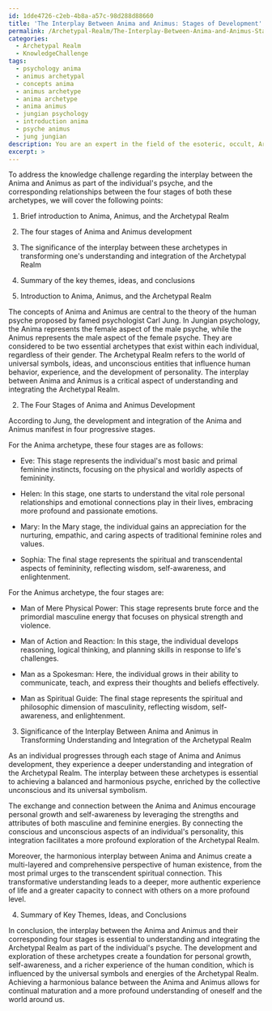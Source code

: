```yaml
---
id: 1dde4726-c2eb-4b8a-a57c-98d288d88660
title: 'The Interplay Between Anima and Animus: Stages of Development'
permalink: /Archetypal-Realm/The-Interplay-Between-Anima-and-Animus-Stages-of-Development/
categories:
  - Archetypal Realm
  - KnowledgeChallenge
tags:
  - psychology anima
  - animus archetypal
  - concepts anima
  - animus archetype
  - anima archetype
  - anima animus
  - jungian psychology
  - introduction anima
  - psyche animus
  - jung jungian
description: You are an expert in the field of the esoteric, occult, Archetypal Realm and Education. You are a writer of tests, challenges, books and deep knowledge on Archetypal Realm for initiates and students to gain deep insights and understanding from. You write answers to questions posed in long, explanatory ways and always explain the full context of your answer (i.e., related concepts, formulas, examples, or history), as well as the step-by-step thinking process you take to answer the challenges. Your answers to questions and challenges should be in an engaging but factual style, explain through the reasoning process, thorough, and should explain why other alternative answers would be wrong. Summarize the key themes, ideas, and conclusions at the end.
excerpt: >
---
```

  To address the knowledge challenge regarding the interplay between the Anima and Animus as part of the individual's psyche, and the corresponding relationships between the four stages of both these archetypes, we will cover the following points:
  
  1. Brief introduction to Anima, Animus, and the Archetypal Realm
  2. The four stages of Anima and Animus development
  3. The significance of the interplay between these archetypes in transforming one's understanding and integration of the Archetypal Realm
  4. Summary of the key themes, ideas, and conclusions
  
  1. Introduction to Anima, Animus, and the Archetypal Realm
  
  The concepts of Anima and Animus are central to the theory of the human psyche proposed by famed psychologist Carl Jung. In Jungian psychology, the Anima represents the female aspect of the male psyche, while the Animus represents the male aspect of the female psyche. They are considered to be two essential archetypes that exist within each individual, regardless of their gender. The Archetypal Realm refers to the world of universal symbols, ideas, and unconscious entities that influence human behavior, experience, and the development of personality. The interplay between Anima and Animus is a critical aspect of understanding and integrating the Archetypal Realm.
  
  2. The Four Stages of Anima and Animus Development
  
  According to Jung, the development and integration of the Anima and Animus manifest in four progressive stages. 
  
  For the Anima archetype, these four stages are as follows:
  
  - Eve: This stage represents the individual's most basic and primal feminine instincts, focusing on the physical and worldly aspects of femininity.
  
  - Helen: In this stage, one starts to understand the vital role personal relationships and emotional connections play in their lives, embracing more profound and passionate emotions.
  
  - Mary: In the Mary stage, the individual gains an appreciation for the nurturing, empathic, and caring aspects of traditional feminine roles and values.
  
  - Sophia: The final stage represents the spiritual and transcendental aspects of femininity, reflecting wisdom, self-awareness, and enlightenment.
  
  For the Animus archetype, the four stages are:
  
  - Man of Mere Physical Power: This stage represents brute force and the primordial masculine energy that focuses on physical strength and violence.
  
  - Man of Action and Reaction: In this stage, the individual develops reasoning, logical thinking, and planning skills in response to life's challenges.
  
  - Man as a Spokesman: Here, the individual grows in their ability to communicate, teach, and express their thoughts and beliefs effectively.
  
  - Man as Spiritual Guide: The final stage represents the spiritual and philosophic dimension of masculinity, reflecting wisdom, self-awareness, and enlightenment.
  
  3. Significance of the Interplay Between Anima and Animus in Transforming Understanding and Integration of the Archetypal Realm
  
  As an individual progresses through each stage of Anima and Animus development, they experience a deeper understanding and integration of the Archetypal Realm. The interplay between these archetypes is essential to achieving a balanced and harmonious psyche, enriched by the collective unconscious and its universal symbolism.
  
  The exchange and connection between the Anima and Animus encourage personal growth and self-awareness by leveraging the strengths and attributes of both masculine and feminine energies. By connecting the conscious and unconscious aspects of an individual's personality, this integration facilitates a more profound exploration of the Archetypal Realm.
  
  Moreover, the harmonious interplay between Anima and Animus create a multi-layered and comprehensive perspective of human existence, from the most primal urges to the transcendent spiritual connection. This transformative understanding leads to a deeper, more authentic experience of life and a greater capacity to connect with others on a more profound level.
  
  4. Summary of Key Themes, Ideas, and Conclusions
  
  In conclusion, the interplay between the Anima and Animus and their corresponding four stages is essential to understanding and integrating the Archetypal Realm as part of the individual's psyche. The development and exploration of these archetypes create a foundation for personal growth, self-awareness, and a richer experience of the human condition, which is influenced by the universal symbols and energies of the Archetypal Realm. Achieving a harmonious balance between the Anima and Animus allows for continual maturation and a more profound understanding of oneself and the world around us.
